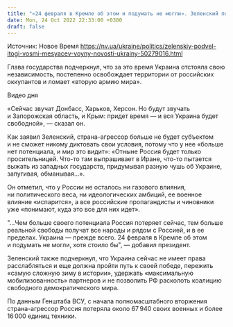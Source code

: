 ```yaml
---
title: "«24 февраля в Кремле об этом и подумать не могли». Зеленский подвел итоги восьми месяцев полномасштабной войны"
date: Mon, 24 Oct 2022 22:33:00 +0300
draft: false
---
```

Источник: Новое Время https://nv.ua/ukraine/politics/zelenskiy-podvel-itogi-vosmi-mesyacev-voyny-novosti-ukrainy-50279016.html


 Глава государства подчеркнул, что за это время Украина отстояла свою независимость, постепенно освобождает территории от российских оккупантов и ломает «вторую армию мира».

 Видео дня   

«Сейчас звучат Донбасс, Харьков, Херсон. Но будут звучать и Запорожская область, и Крым: придет время — и вся Украина будет свободной», — сказал он.

Как заявил Зеленский, страна-агрессор больше не будет субъектом и не сможет никому диктовать свои условия, потому что у нее «больше нет потенциала, и мир это видит»: «Отныне Россия будет только просительницей. Что-то там выпрашивает в Иране, что-то пытается выжать из западных государств, придумывая разную чушь об Украине, запугивая, обманывая…».

Он отметил, что у России не осталось ни газового влияния, ни политического веса, ни идеологических амбиций, ее военное влияние «испарится», а все российские пропагандисты и чиновники уже «понимают, куда это все для них идет».

"…Чем больше своего потенциала Россия потеряет сейчас, тем больше реальной свободы получат все народы и рядом с Россией, и в ее пределах. Украина — прежде всего. 24 февраля в Кремле об этом и подумать не могли, хотя стоило бы", — добавил президент.

 Зеленский также подчеркнул, что Украина сейчас не имеет права расслабляться и еще должна пройти путь к своей победе, пережить «самую сложную зиму в истории», удержать «максимальную мобилизованность» партнеров и не позволить РФ расколоть коалицию свободного демократического мира.

По данным Генштаба ВСУ, с начала полномасштабного вторжения страна-агрессор Россия потеряла около 67 940 своих военных и более 16 000 единиц техники.
